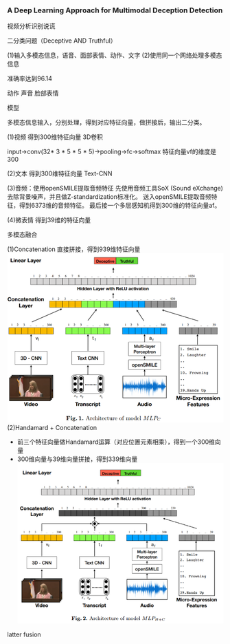 ### A Deep Learning Approach for Multimodal Deception Detection

视频分析识别说谎


二分类问题（Deceptive AND Truthful）

(1)输入多模态信息，语音、面部表情、动作、文字
(2)使用同一个网络处理多模态信息

准确率达到96.14




动作
声音
脸部表情

模型

多模态信息输入，分别处理，得到对应特征向量，做拼接后，输出二分类。


(1)视频
得到300维特征向量
3D卷积

input->conv(32* 3 * 5 * 5 * 5)->pooling->fc->softmax
特征向量vf的维度是300

(2)文本
得到300维特征向量
Text-CNN

(3)音频：使用openSMILE提取音频特征
先使用音频工具SoX (Sound eXchange)去除背景噪声，并且做Z-standardization标准化。
送入openSMILE提取音频特征，得到6373维的音频特征。
最后接一个多层感知机得到300维的特征向量af。

(4)微表情
得到39维的特征向量


多模态融合

(1)Concatenation
直接拼接，得到939维特征向量
![](https://github.com/liyeUESTC/liye_project/blob/file_paper/images/QQ%E6%88%AA%E5%9B%BE20180820150331.png)
(2)Handamard + Concatenation
- 前三个特征向量做Handamard运算（对应位置元素相乘），得到一个300维向量
- 300维向量与39维向量拼接，得到339维向量
![](https://github.com/liyeUESTC/liye_project/blob/file_paper/images/QQ%E6%88%AA%E5%9B%BE20180820160644.png)






latter fusion
